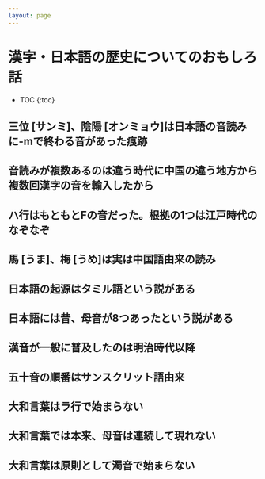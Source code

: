 ```yaml
---
layout: page
---
```


# 漢字・日本語の歴史についてのおもしろ話

* TOC
{:toc}

## 三位 [サンミ]、陰陽 [オンミョウ]は日本語の音読みに-mで終わる音があった痕跡
## 音読みが複数あるのは違う時代に中国の違う地方から複数回漢字の音を輸入したから
## ハ行はもともとFの音だった。根拠の1つは江戸時代のなぞなぞ
## 馬 [うま]、梅 [うめ]は実は中国語由来の読み
## 日本語の起源はタミル語という説がある
## 日本語には昔、母音が8つあったという説がある
## 漢音が一般に普及したのは明治時代以降
## 五十音の順番はサンスクリット語由来
## 大和言葉はラ行で始まらない
## 大和言葉では本来、母音は連続して現れない
## 大和言葉は原則として濁音で始まらない
